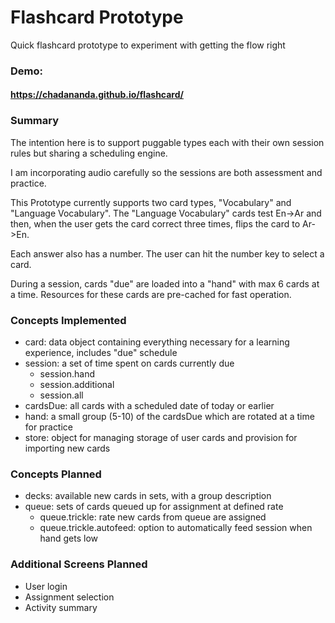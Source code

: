 # Flashcard Prototype

Quick flashcard prototype to experiment with getting the flow right

### Demo:   

#### https://chadananda.github.io/flashcard/

### Summary

The intention here is to support puggable types each with their own session rules but sharing a scheduling engine.

I am incorporating audio carefully so the sessions are both assessment and practice.

This Prototype currently supports two card types, "Vocabulary" and "Language Vocabulary". The "Language Vocabulary" cards test En->Ar and then, when the user gets the card correct three times, flips the card to Ar->En.

Each answer also has a number. The user can hit the number key to select a card.

During a session, cards "due" are loaded into a "hand" with max 6 cards at a time. Resources for these cards are pre-cached for fast operation.

### Concepts Implemented

* card: data object containing everything necessary for a learning experience, includes "due" schedule
* session: a set of time spent on cards currently due
  * session.hand
  * session.additional
  * session.all  
* cardsDue: all cards with a scheduled date of today or earlier
* hand: a small group (5-10) of the cardsDue which are rotated at a time for practice
* store: object for managing storage of user cards and provision for importing new cards


### Concepts Planned

* decks: available new cards in sets, with a group description
* queue: sets of cards queued up for assignment at defined rate
  * queue.trickle: rate new cards from queue are assigned
  * queue.trickle.autofeed: option to automatically feed session when hand gets low
  
  
### Additional Screens Planned

* User login
* Assignment selection
* Activity summary


